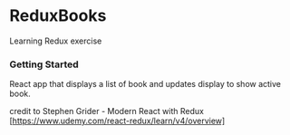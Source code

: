 # ReduxBooks

Learning Redux exercise

### Getting Started

React app that displays a list of book and updates display to show active book.

credit to Stephen Grider - Modern React with Redux
[https://www.udemy.com/react-redux/learn/v4/overview]
